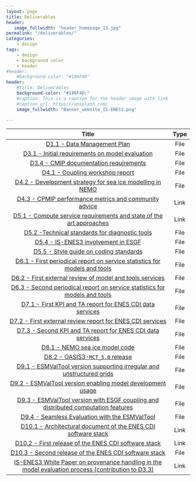 ```yaml
---
layout: page
title: Deliverables
header:
   image_fullwidth: "header_homepage_13.jpg"
permalink: "/deliverables/"
categories:
    - design
tags:
    - design
    - background color
    - header
#header:
    #background-color: "#186F4D"
header:
    #title: Deliverables
    background-color: "#186F4D;"
    #caption: This is a caption for the header image with link
    #caption_url: https://unsplash.com/
    image_fullwidth: "Banner_website_IS-ENES3.png"

---
```


Title | Type
:----:|:----:
[D1.1 - Data Management Plan](https://raw.githubusercontent.com/IS-ENES3/IS-ENES-Website/main/pdf_documents/IS-ENES3_D1.1.pdf) | File
[D3.1 - Initial requirements on model evaluation](https://raw.githubusercontent.com/IS-ENES3/IS-ENES-Website/main/pdf_documents/IS-ENES3_D3.1-vf.pdf) | File
[D3.4 - CMIP documentation requirements](https://raw.githubusercontent.com/IS-ENES3/IS-ENES-Website/main/pdf_documents/IS-ENES3_D3.4.pdf)| File
[D4.1 - Coupling workshop report](https://raw.githubusercontent.com/IS-ENES3/IS-ENES-Website/main/pdf_documents/IS-ENES3_D4.1_Coupling_workshop_report.pdf) | File
[D4.2 - Development strategy for sea ice modelling in NEMO](https://raw.githubusercontent.com/IS-ENES3/IS-ENES-Website/main/pdf_documents/IS-ENES3_D4.2_Development_strategy_for_sea_ice_modelling_in_NEMO.pdf) | File
[D4.3 - CPMIP performance metrics and community advice](https://zenodo.org/record/6394049#.YkxFuzyxXkN) | Link
[D5.1 - Compute service requirements and state of the art approaches](https://raw.githubusercontent.com/IS-ENES3/IS-ENES-Website/main/pdf_documents/IS-ENES3_D5.1_Compute_service_requirements_and_state_of_the_art_approaches.pdf) | Link
[D5.2 -Technical standards for diagnostic tools](https://raw.githubusercontent.com/IS-ENES3/IS-ENES-Website/main/pdf_documents/IS-ENES3_D5.2.pdf) | File
[D5.4 - IS-ENES3 involvement in ESGF](https://raw.githubusercontent.com/IS-ENES3/IS-ENES-Website/main/pdf_documents/IS-ENES3_D5.4_ESGF_involvement.pdf) | File
[D5.5 - Style guide on coding standards](https://raw.githubusercontent.com/IS-ENES3/IS-ENES-Website/main/pdf_documents/IS-ENES3_D5.5.pdf) | File
[D6.1 - First periodical report on service statistics for models and tools](https://raw.githubusercontent.com/IS-ENES3/IS-ENES-Website/main/pdf_documents/IS-ENES3-VA1-D6.1.pdf) | File
[D6.2 - First external review of model and tools services](https://raw.githubusercontent.com/IS-ENES3/IS-ENES-Website/main/pdf_documents/IS-ENES3-VA1-D6.2-vf.pdf) | File
[D6.3 - Second periodical report on service statistics for models and tools](https://raw.githubusercontent.com/IS-ENES3/IS-ENES-Website/main/pdf_documents/IS-ENES3_D6.3.pdf) | File
[D7.1 - First KPI and TA report for ENES CDI data services](https://raw.githubusercontent.com/IS-ENES3/IS-ENES-Website/main/pdf_documents/IS-ENES3_D7.1.pdf) | File
[D7.2 - First external review report for ENES CDI services](https://raw.githubusercontent.com/IS-ENES3/IS-ENES-Website/main/pdf_documents/IS-ENES3_D7.2.pdf) | File
[D7.3 - Second KPI and TA report for ENES CDI data services](https://raw.githubusercontent.com/IS-ENES3/IS-ENES-Website/main/pdf_documents/IS-ENES3-D7.3.pdf) | File
[D8.1 - NEMO sea ice model code](https://raw.githubusercontent.com/IS-ENES3/IS-ENES-Website/main/pdf_documents/IS-ENES3_D8.1_NEMO-seaice-code_Sept-2021_FINAL.pdf)| File
[D8.2 - OASIS3-`MCT_5.0` release](https://raw.githubusercontent.com/IS-ENES3/IS-ENES-Website/main/pdf_documents/IS-ENES3_D8.2.pdf) | File
[D9.1 - ESMValTool version supporting irregular and unstructured grids](https://raw.githubusercontent.com/IS-ENES3/IS-ENES-Website/main/pdf_documents/IS-ENES3_D9.1.pdf) | File
[D9.2 - ESMValTool version enabling model development usage](https://raw.githubusercontent.com/IS-ENES3/IS-ENES-Website/main/pdf_documents/IS-ENES3_D9.2_ESMValTool_version_enabling_model_development_usage.pdf) | File
[D9.3 - ESMValTool version with ESGF coupling and distributed computation features](https://raw.githubusercontent.com/IS-ENES3/IS-ENES-Website/main/pdf_documents/ISENES3_D9.3.pdf) | File
[D9.4 - Seamless Evaluation with the ESMValTool](https://raw.githubusercontent.com/IS-ENES3/IS-ENES-Website/main/pdf_documents/IS-ENES3_D9.4.pdf) | File
[D10.1 - Architectural document of the ENES CDI software stack](https://zenodo.org/record/4309892#.Ykw7jDyxXkN) | Link
[D10.2 - First release of the ENES CDI software stack](https://zenodo.org/record/4450012#.YkxFyDyxXkO) | Link
[D10.3 - Second release of the ENES CDI software stack](https://raw.githubusercontent.com/IS-ENES3/IS-ENES-Website/main/pdf_documents/IS-ENES3_D10.3.pdf) | File
[IS-ENES3 White Paper on provenance handling in the model evaluation process (contribution to D3.3)](https://zenodo.org/record/5759571#.YkxFwzyxXkN) | Link
